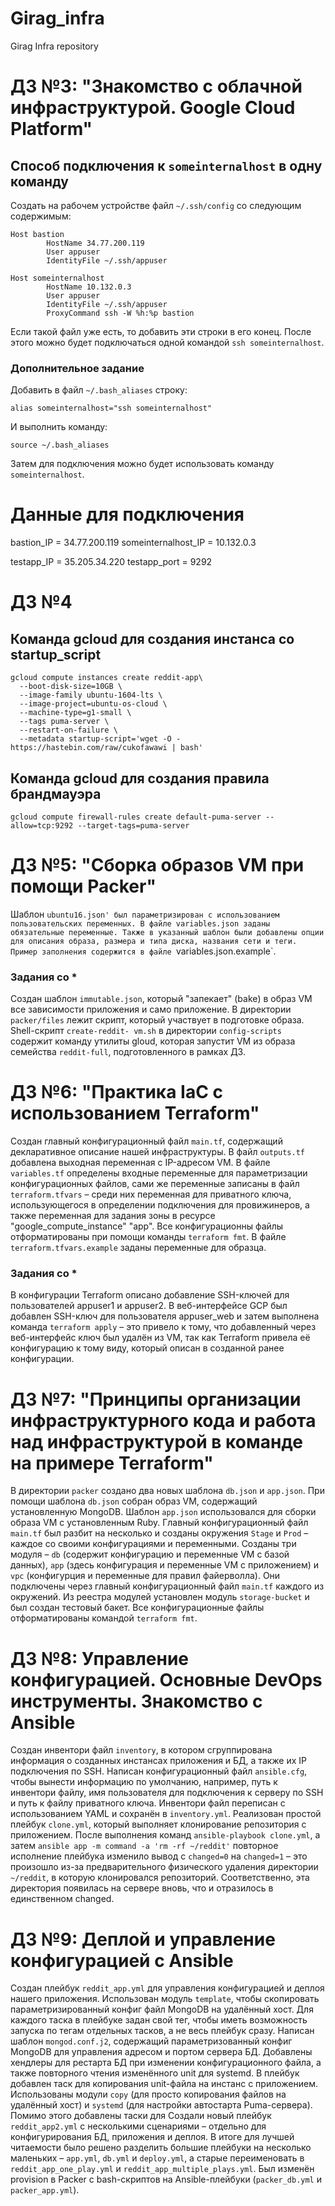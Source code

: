 # Girag_infra
Girag Infra repository

# ДЗ №3: "Знакомство с облачной инфраструктурой. Google Cloud Platform"
## Способ подключения к `someinternalhost` в одну команду
Создать на рабочем устройстве файл `~/.ssh/config` со следующим содержимым:
```
Host bastion
        HostName 34.77.200.119
        User appuser
        IdentityFile ~/.ssh/appuser

Host someinternalhost
        HostName 10.132.0.3
        User appuser
        IdentityFile ~/.ssh/appuser
        ProxyCommand ssh -W %h:%p bastion
```

Если такой файл уже есть, то добавить эти строки в его конец. После этого можно будет подключаться одной командой `ssh someinternalhost`.

### Дополнительное задание
Добавить в файл `~/.bash_aliases` строку:
```
alias someinternalhost="ssh someinternalhost"
```

И выполнить команду:
```
source ~/.bash_aliases
```

Затем для подключения можно будет использовать команду `someinternalhost`.

# Данные для подключения
bastion_IP = 34.77.200.119
someinternalhost_IP = 10.132.0.3

testapp_IP = 35.205.34.220
testapp_port = 9292

# ДЗ №4
## Команда gcloud для создания инстанса со startup_script
```
gcloud compute instances create reddit-app\
  --boot-disk-size=10GB \
  --image-family ubuntu-1604-lts \
  --image-project=ubuntu-os-cloud \
  --machine-type=g1-small \
  --tags puma-server \
  --restart-on-failure \
  --metadata startup-script='wget -O - https://hastebin.com/raw/cukofawawi | bash'
```

## Команда gcloud для создания правила брандмауэра
```
gcloud compute firewall-rules create default-puma-server --allow=tcp:9292 --target-tags=puma-server
```

# ДЗ №5: "Сборка образов VM при помощи Packer"
Шаблон `ubuntu16.json' был параметризирован с использованием пользовательских переменных. В файле variables.json заданы обязательные переменные. Также в указанный шаблон были добавлены опции для описания образа, размера и типа диска, названия сети и теги. Пример заполнения содержится в файле `variables.json.example`.

### Задания со *
Создан шаблон `immutable.json`, который "запекает" (bake) в образ VM все зависимости приложения и само приложение. В директории `packer/files` лежит скрипт, который участвует в подготовке образа.
Shell-скрипт `create-reddit- vm.sh` в директории `config-scripts` содержит команду утилиты gloud, которая запустит VM из образа семейства `reddit-full`, подготовленного в рамках ДЗ.

# ДЗ №6: "Практика IaC с использованием Terraform"
Создан главный конфигурационный файл `main.tf`, содержащий декларативное описание нашей инфраструктуры. В файл `outputs.tf` добавлена выходная переменная с IP-адресом VM. В файле `variables.tf` определены входные переменные для параметризации конфигурационных файлов, сами же переменные записаны в файл `terraform.tfvars` – среди них переменная для приватного ключа, использующегося в определении подключения для провижинеров, а также переменная для задания зоны в ресурсе "google_compute_instance" "app". Все конфигурационны файлы отформатированы при помощи команды `terraform fmt`. В файле `terraform.tfvars.example` заданы переменные для образца.

### Задания со *
В конфигурации Terraform описано добавление SSH-ключей для пользователей appuser1 и appuser2.
В веб-интерфейсе GCP был добавлен SSH-ключ для пользователя appuser_web и затем выполнена команда `terraform apply` – это привело к тому, что добавленный через веб-интерфейс ключ был удалён из VM, так как Terraform привела её конфигурацию к тому виду, который описан в созданной ранее конфигурации.

# ДЗ №7: "Принципы организации инфраструктурного кода и работа над инфраструктурой в команде на примере Terraform"
В директории `packer` создано два новых шаблона `db.json` и `app.json`. При помощи шаблона `db.json` собран образ VM, содержащий установленную MongoDB. Шаблон `app.json` использовался для сборки образа VM с установленным Ruby.
Главный конфигурационный файл `main.tf` был разбит на несколько и созданы окружения `Stage` и `Prod` – каждое со своими конфигурациями и переменными.
Созданы три модуля – `db` (содержит конфигурацию и переменные VM с базой данных), `app` (здесь конфигурация и переменные VM с приложением) и `vpc` (конфигурция  и переменные для правил файерволла). Они подключены через главный конфигурационный файл `main.tf` каждого из окружений.
Из реестра модулей установлен модуль `storage-bucket` и был создан тестовый бакет.
Все конфигурационные файлы отформатированы командой `terraform fmt`.

# ДЗ №8: Управление конфигурацией. Основные DevOps инструменты. Знакомство с Ansible
Создан инвентори файл `inventory`, в котором сгруппирована информация о созданных инстансах приложения и БД, а также их IP подключения по SSH.
Написан конфигурационный файл `ansible.cfg`, чтобы вынести информацию по умолчанию, например, путь к инвентори файлу, имя пользователя для подключения к серверу по SSH и путь к файлу приватного ключа.
Инвентори файл переписан с использованием YAML и сохранён в `inventory.yml`.
Реализован простой плейбук `clone.yml`, который выполняет клонирование репозитория с приложением. После выполнения команд `ansible-playbook clone.yml`, а затем `ansible app -m command -a 'rm -rf ~/reddit'` повторное исполнение плейбука изменило вывод с `changed=0` на `changed=1` – это произошло из-за предварительного физического удаления директории `~/reddit`, в которую клонировался репозиторий. Соответственно, эта директория появилась на сервере вновь, что и отразилось в единственном changed.

# ДЗ №9: Деплой и управление конфигурацией с Ansible
Создан плейбук `reddit_app.yml` для управления конфигурацией и деплоя нашего приложения.
Использован модуль `template`, чтобы скопировать параметризированный конфиг файл MongoDB на удалённый хост.
Для каждого таска в плейбуке задан свой тег, чтобы иметь возможность запуска по тегам отдельных тасков, а не весь плейбук сразу.
Написан шаблон `mongod.conf.j2`, содержащий параметризованный конфиг MongoDB для управления адресом и портом сервера БД.
Добавлены хендлеры для рестарта БД при изменении конфигурационного файла, а также повторного чтения изменённого unit для systemd.
В плейбук добавлен таск для копирования unit-файла на инстанс с приложением. Использованы модули `copy` (для просто копирования файлов на удалённый хост) и `systemd` (для настройки автостарта Puma-сервера).
Помимо этого добавлены таски для
Создали новый плейбук `reddit_app2.yml` с несколькими сценариями – отдельно для конфигурирования БД, приложения и деплоя.
В итоге для лучшей читаемости было решено разделить большие плейбуки на несколько маленьких – `app.yml`, `db.yml` и `deploy.yml`, а старые переименовать в `reddit_app_one_play.yml` и `reddit_app_multiple_plays.yml`.
Был изменён provision в Packer с bash-скриптов на Ansible-плейбуки (`packer_db.yml` и `packer_app.yml`).
